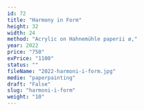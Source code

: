 ```yaml
---
id: 72
title: "Harmony in Form"
height: 32
width: 24
method: "Acrylic on Hahnemühle paperii ø,"
year: 2022
price: "750"
exPrice: "1100"
status: ""
fileName: "2022-harmoni-i-form.jpg"
medie: "paperpainting"
draft: "False"
slug: "harmoni-i-form"
weight: "10"
---
```

